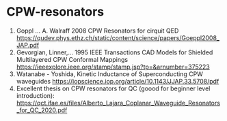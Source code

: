 # CPW-resonators
1. Goppl ... A. Walraff 2008 CPW Resonators for cirquit QED
   https://qudev.phys.ethz.ch/static/content/science/papers/Goeppl2008_JAP.pdf
3. Gevorgian, Linner,... 1995 IEEE Transactions CAD Models for Shielded Multilayered CPW
Conformal Mappings
https://ieeexplore.ieee.org/stamp/stamp.jsp?tp=&arnumber=375223
4. Watanabe - Yoshida, Kinetic Inductance of Superconducting CPW waveguides
https://iopscience.iop.org/article/10.1143/JJAP.33.5708/pdf
5. Excellent thesis on CPW resonators for QC (goood for beginner level introduction): https://qct.ifae.es/files/Alberto_Lajara_Coplanar_Waveguide_Resonators_for_QC_2020.pdf

